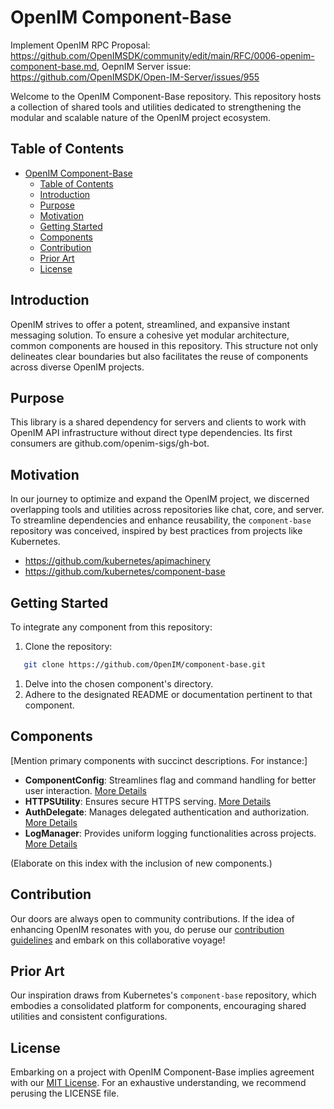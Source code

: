 # OpenIM Component-Base

Implement OpenIM RPC Proposal: https://github.com/OpenIMSDK/community/edit/main/RFC/0006-openim-component-base.md, OepnIM Server issue: https://github.com/OpenIMSDK/Open-IM-Server/issues/955

Welcome to the OpenIM Component-Base repository. This repository hosts a collection of shared tools and utilities dedicated to strengthening the modular and scalable nature of the OpenIM project ecosystem.

## Table of Contents

- [OpenIM Component-Base](#openim-component-base)
  - [Table of Contents](#table-of-contents)
  - [Introduction](#introduction)
  - [Purpose](#purpose)
  - [Motivation](#motivation)
  - [Getting Started](#getting-started)
  - [Components](#components)
  - [Contribution](#contribution)
  - [Prior Art](#prior-art)
  - [License](#license)

## Introduction

OpenIM strives to offer a potent, streamlined, and expansive instant messaging solution. To ensure a cohesive yet modular architecture, common components are housed in this repository. This structure not only delineates clear boundaries but also facilitates the reuse of components across diverse OpenIM projects.

## Purpose

This library is a shared dependency for servers and clients to work with OpenIM API infrastructure without direct type dependencies. Its first consumers are github.com/openim-sigs/gh-bot.

## Motivation

In our journey to optimize and expand the OpenIM project, we discerned overlapping tools and utilities across repositories like chat, core, and server. To streamline dependencies and enhance reusability, the `component-base` repository was conceived, inspired by best practices from projects like Kubernetes.

+ https://github.com/kubernetes/apimachinery
+ https://github.com/kubernetes/component-base


## Getting Started

To integrate any component from this repository:

1. Clone the repository:

```bash
   git clone https://github.com/OpenIM/component-base.git
```

1. Delve into the chosen component's directory.
2. Adhere to the designated README or documentation pertinent to that component.

## Components

[Mention primary components with succinct descriptions. For instance:]

- **ComponentConfig**: Streamlines flag and command handling for better user interaction. [More Details](/path-to-componentConfig-readme)
- **HTTPSUtility**: Ensures secure HTTPS serving. [More Details](/path-to-httpsUtility-readme)
- **AuthDelegate**: Manages delegated authentication and authorization. [More Details](/path-to-authDelegate-readme)
- **LogManager**: Provides uniform logging functionalities across projects. [More Details](/path-to-logManager-readme)

(Elaborate on this index with the inclusion of new components.)

## Contribution

Our doors are always open to community contributions. If the idea of enhancing OpenIM resonates with you, do peruse our [contribution guidelines](/path-to-contribution-guide) and embark on this collaborative voyage!

## Prior Art

Our inspiration draws from Kubernetes's `component-base` repository, which embodies a consolidated platform for components, encouraging shared utilities and consistent configurations.

## License

Embarking on a project with OpenIM Component-Base implies agreement with our [MIT License](/path-to-license-file). For an exhaustive understanding, we recommend perusing the LICENSE file.
